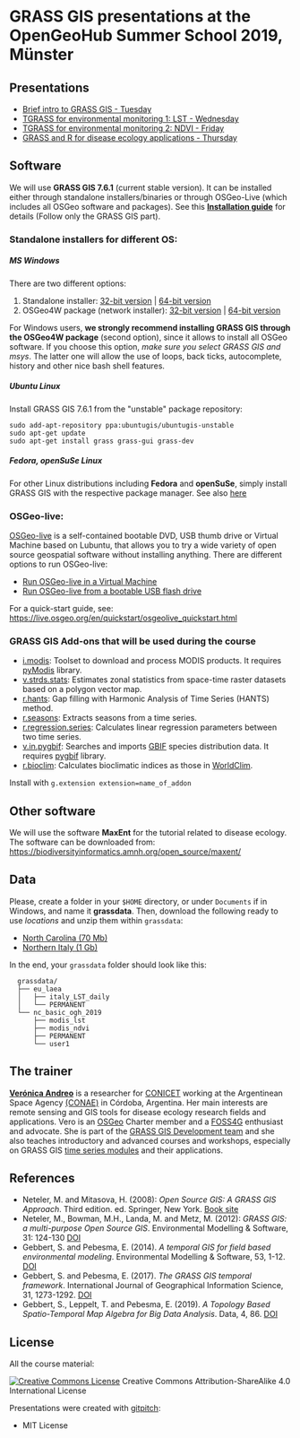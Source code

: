 # GRASS GIS presentations at the OpenGeoHub Summer School 2019, M&uuml;nster

## Presentations

- [Brief intro to GRASS GIS - Tuesday](https://gitpitch.com/veroandreo/grass_opengeohub2019/master?p=slides/intro)
- [TGRASS for environmental monitoring 1: LST - Wednesday](https://gitpitch.com/veroandreo/grass_opengeohub2019/master?p=slides/tgrass_lst)
- [TGRASS for environmental monitoring 2: NDVI - Friday](https://gitpitch.com/veroandreo/grass_opengeohub2019/master?p=slides/tgrass_ndvi)
- [GRASS and R for disease ecology applications - Thursday](https://gitpitch.com/veroandreo/grass_opengeohub2019/master?p=slides/tgrass_rstats_disease_ecology)


## Software

We will use **GRASS GIS 7.6.1** (current stable version). It can be installed either 
through standalone installers/binaries or through OSGeo-Live (which includes all
OSGeo software and packages). See this 
[**Installation guide**](https://gitpitch.com/veroandreo/grass-gis-conae/master?p=slides/00_installation&grs=gitlab) 
for details (Follow only the GRASS GIS part).


### Standalone installers for different OS:

##### MS Windows

There are two different options:
1. Standalone installer: [32-bit version](https://grass.osgeo.org/grass76/binary/mswindows/native/x86/WinGRASS-7.6.1-1-Setup-x86.exe) | [64-bit version](https://grass.osgeo.org/grass76/binary/mswindows/native/x86_64/WinGRASS-7.6.1-1-Setup-x86_64.exe) 
2. OSGeo4W package (network installer): [32-bit version](http://download.osgeo.org/osgeo4w/osgeo4w-setup-x86.exe) | [64-bit version](http://download.osgeo.org/osgeo4w/osgeo4w-setup-x86_64.exe) 

For Windows users, **we strongly recommend installing GRASS GIS through the OSGeo4W package** (second option), 
since it allows to install all OSGeo software. If you choose this option, 
*make sure you select GRASS GIS and msys*. The latter one will allow 
the use of loops, back ticks, autocomplete, history and other nice bash shell
features.

##### Ubuntu Linux

Install GRASS GIS 7.6.1 from the "unstable" package repository:

```
sudo add-apt-repository ppa:ubuntugis/ubuntugis-unstable
sudo apt-get update
sudo apt-get install grass grass-gui grass-dev
```

##### Fedora, openSuSe Linux

For other Linux distributions including **Fedora** and **openSuSe**, simply install GRASS GIS with the respective package manager. See also [here](https://grass.osgeo.org/download/software/)

### OSGeo-live: 

[OSGeo-live](https://live.osgeo.org/) is a self-contained bootable DVD, USB thumb
drive or Virtual Machine based on Lubuntu, that allows you to try a wide variety
of open source geospatial software without installing anything. There are 
different options to run OSGeo-live:

* [Run OSGeo-live in a Virtual Machine](https://live.osgeo.org/en/quickstart/virtualization_quickstart.html)
* [Run OSGeo-live from a bootable USB flash drive](https://live.osgeo.org/en/quickstart/usb_quickstart.html)

For a quick-start guide, see: https://live.osgeo.org/en/quickstart/osgeolive_quickstart.html

### GRASS GIS Add-ons that will be used during the course

* [i.modis](https://grass.osgeo.org/grass7/manuals/addons/i.modis.html): Toolset to download and process MODIS products. It requires [pyModis](http://www.pymodis.org/info.html#how-to-install-pymodis) library.
* [v.strds.stats](https://grass.osgeo.org/grass7/manuals/addons/v.strds.stats.html): Estimates zonal statistics from space-time raster datasets based on a polygon vector map.
* [r.hants](https://grass.osgeo.org/grass7/manuals/addons/r.hants.html): Gap filling with Harmonic Analysis of Time Series (HANTS) method.
* [r.seasons](https://grass.osgeo.org/grass7/manuals/addons/r.seasons.html): Extracts seasons from a time series.
* [r.regression.series](https://grass.osgeo.org/grass7/manuals/addons/r.regression.series.html): Calculates linear regression parameters between two time series.
* [v.in.pygbif](https://grass.osgeo.org/grass7/manuals/addons/v.in.pygbif.html): Searches and imports [GBIF](https://www.gbif.org/) species distribution data. It requires [pygbif](https://pygbif.readthedocs.io/en/stable/) library.
* [r.bioclim](https://grass.osgeo.org/grass7/manuals/addons/r.bioclim.html): Calculates bioclimatic indices as those in [WorldClim](https://www.worldclim.org/bioclim).

Install with `g.extension extension=name_of_addon`

## Other software

We will use the software **MaxEnt** for the tutorial related to disease ecology. The software can be downloaded from: https://biodiversityinformatics.amnh.org/open_source/maxent/

## Data

Please, create a folder in your `$HOME` directory, or under `Documents` if in Windows, and name it **grassdata**. Then, download the following ready to use *locations* and unzip them within `grassdata`:

* [North Carolina (70 Mb)](https://github.com/veroandreo/grass_opengeohub2019/raw/master/data/nc_basic_ogh_2019.zip)
* [Northern Italy (1 Gb)](https://apps.mundialis.de/workshops/geostat2019/grassdata_eu_laea_northern_italy_LST_1km_daily_celsius_reconstructed.zip)

In the end, your `grassdata` folder should look like this:

```
  grassdata/
  ├── eu_laea
  │   ├── italy_LST_daily
  │   └── PERMANENT
  └── nc_basic_ogh_2019
      ├── modis_lst
      ├── modis_ndvi
      ├── PERMANENT
      └── user1
```

## The trainer

[**Verónica Andreo**](https://veroandreo.gitlab.io/) is a researcher for [CONICET](http://www.conicet.gov.ar/?lan=en)
working at the Argentinean Space Agency [(CONAE)](http://ig.conae.unc.edu.ar/)
in Córdoba, Argentina. Her main interests are remote sensing and GIS tools
for disease ecology research fields and applications. 
Vero is an [OSGeo](http://www.osgeo.org/) Charter member and a [FOSS4G](http://foss4g.org/) 
enthusiast and advocate. 
She is part of the [GRASS GIS Development team](https://grass.osgeo.org/home/credits/) 
and she also teaches introductory and advanced courses and workshops, especially 
on GRASS GIS [time series modules](https://grasswiki.osgeo.org/wiki/Temporal_data_processing)
and their applications.

## References

- Neteler, M. and Mitasova, H. (2008): *Open Source GIS: A GRASS GIS Approach*. Third edition. ed. Springer, New York. [Book site](https://grassbook.org/)
- Neteler, M., Bowman, M.H., Landa, M. and Metz, M. (2012): *GRASS GIS: a multi-purpose Open Source GIS*. Environmental Modelling & Software, 31: 124-130 [DOI](http://dx.doi.org/10.1016/j.envsoft.2011.11.014)
- Gebbert, S. and Pebesma, E. (2014). *A temporal GIS for field based environmental modeling*. Environmental Modelling & Software, 53, 1-12. [DOI](https://doi.org/10.1016/j.envsoft.2013.11.001)
- Gebbert, S. and Pebesma, E. (2017). *The GRASS GIS temporal framework*. International Journal of Geographical Information Science, 31, 1273-1292. [DOI](http://dx.doi.org/10.1080/13658816.2017.1306862)
- Gebbert, S., Leppelt, T. and Pebesma, E. (2019). *A Topology Based Spatio-Temporal Map Algebra for Big Data Analysis*. Data, 4, 86. [DOI](https://doi.org/10.3390/data4020086)

## License

All the course material:

[![Creative Commons License](assets/img/ccbysa.png)](http://creativecommons.org/licenses/by-sa/4.0/) Creative Commons Attribution-ShareAlike 4.0 International License

Presentations were created with [gitpitch](https://gitpitch.com/):

* MIT License

